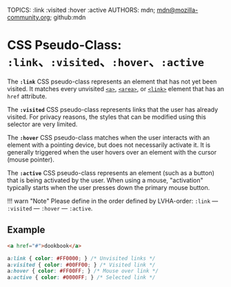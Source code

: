 TOPICS: :link
        :visited
        :hover
        :active
AUTHORS: mdn; mdn@mozilla-community.org; github:mdn

# CSS Pseudo-Class: `:link`、`:visited`、`:hover`、`:active`

The **`:link`** CSS pseudo-class represents an element that has not yet been visited. It matches
every unvisited [`<a>`](/en/webfrontend/<a>), [`<area>`](/en/webfrontend/<area>), or
[`<link>`](/en/webfrontend/<link>) element that has an `href` attribute.

The **`:visited`** CSS pseudo-class represents links that the user has already visited. For privacy
reasons, the styles that can be modified using this selector are very limited.

The **`:hover`** CSS pseudo-class matches when the user interacts with an element with a pointing
device, but does not necessarily activate it. It is generally triggered when the user hovers over
an element with the cursor (mouse pointer).

The **`:active`** CSS pseudo-class represents an element (such as a button) that is being activated
by the user. When using a mouse, "activation" typically starts when the user presses down the
primary mouse button.

!!! warn "Note"
    Please define in the order defined by LVHA-order: `:link` — `:visited` — `:hover` — `:active`.

## Example

```html
<a href="#">dookbook</a>
```

```css
a:link { color: #FF0000; } /* Unvisited links */
a:visited { color: #00FF00; } /* Visited link */
a:hover { color: #FF00FF; } /* Mouse over link */
a:active { color: #0000FF; } /* Selected link */
```
